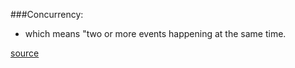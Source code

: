 ###Concurrency:
- which means "two or more events happening at the same time.




[source](https://www.executeprogram.com/courses/javascript-concurrency/)